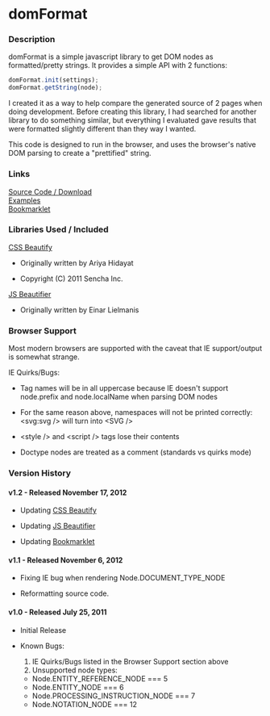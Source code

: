 domFormat
===================


### Description ###

domFormat is a simple javascript library to get DOM nodes as formatted/pretty
strings.  It provides a simple API with 2 functions:  

```javascript
domFormat.init(settings);
domFormat.getString(node);
```

I created it as a way to help compare the generated source of 2 pages when
doing development.  Before creating this library, I had searched for another
library to do something similar, but everything I evaluated gave results
that were formatted slightly different than they way I wanted.  
  
This code is designed to run in the browser, and uses the browser's native 
DOM parsing to create a "prettified" string.  


### Links ###

[Source Code / Download](https://github.com/skratchdot/domFormat/)  
[Examples](http://skratchdot.github.com/domFormat/examples/index-html5.html)  
[Bookmarklet](http://skratchdot.github.com/domFormat/bookmarklet/index.html)

### Libraries Used / Included ###

[CSS Beautify](https://github.com/senchalabs/cssbeautify)

- Originally written by Ariya Hidayat

- Copyright (C) 2011 Sencha Inc.  

[JS Beautifier](https://github.com/einars/js-beautify)

- Originally written by Einar Lielmanis


### Browser Support ###

Most modern browsers are supported with the caveat that IE support/output
is somewhat strange.  
  
IE Quirks/Bugs:  

* Tag names will be in all uppercase because IE doesn't support 
  node.prefix and node.localName when parsing DOM nodes

* For the same reason above, namespaces will not be printed 
  correctly: &lt;svg:svg /&gt; will turn into &lt;SVG /&gt;

* &lt;style /&gt; and &lt;script /&gt; tags lose their contents

* Doctype nodes are treated as a comment (standards vs quirks mode)


### Version History ###

#### v1.2 - Released November 17, 2012 ####

* Updating [CSS Beautify](https://github.com/senchalabs/cssbeautify)

* Updating [JS Beautifier](https://github.com/einars/js-beautify)

* Updating [Bookmarklet](http://skratchdot.github.com/domFormat/bookmarklet/index.html)

#### v1.1 - Released November 6, 2012 ####

* Fixing IE bug when rendering Node.DOCUMENT_TYPE_NODE

* Reformatting source code.

#### v1.0 - Released July 25, 2011 ####

* Initial Release

* Known Bugs:  

  1. IE Quirks/Bugs listed in the Browser Support section above
  2. Unsupported node types:  
    *  Node.ENTITY_REFERENCE_NODE === 5
    *  Node.ENTITY_NODE === 6
    *  Node.PROCESSING_INSTRUCTION_NODE === 7
    *  Node.NOTATION_NODE === 12

